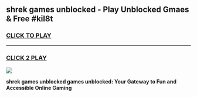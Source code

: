 
## shrek games unblocked - Play Unblocked Gmaes & Free #kil8t
<h3>
<a href="https://premium.freeplayer.one?title=shrek_games_unblocked&ref=03M">CLICK TO PLAY</a></h3>
<hr>

<h3>
<a href="https://premium.freeplayer.one?title=shrek_games_unblocked&ref=03M">CLICK 2 PLAY</a>
  
</h3>

<a href="https://premium.freeplayer.one?title=shrek_games_unblocked&ref=03M"><img src="https://clearcache.store/games.png"></a>


**shrek games unblocked games unblocked: Your Gateway to Fun and Accessible Online Gaming**

